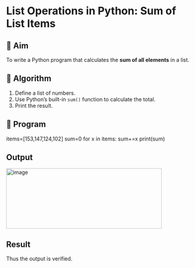 # List Operations in Python: Sum of List Items

## 🎯 Aim
To write a Python program that calculates the **sum of all elements** in a list.

## 🧠 Algorithm
1. Define a list of numbers.
2. Use Python’s built-in `sum()` function to calculate the total.
3. Print the result.

## 🧾 Program
items=[153,147,124,102]
sum=0
for x in items:
    sum+=x
print(sum)

## Output
<img width="417" height="162" alt="image" src="https://github.com/user-attachments/assets/15558e4b-ad0a-480c-b4e4-fe209d5e3cef" />


## Result
Thus the output is verified.
